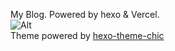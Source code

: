 My Blog. Powered by hexo & Vercel.  
![Alt](https://repobeats.axiom.co/api/embed/c54567e6db4d1326d34cc3a206426cdfcfe5f968.svg "Repobeats analytics image")  
Theme powered by [hexo-theme-chic](https://github.com/Siricee/hexo-theme-Chic)